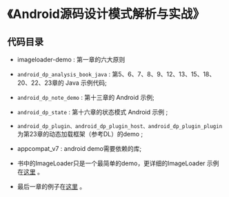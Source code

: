 # 《Android源码设计模式解析与实战》


## 代码目录

* imageloader-demo : 第一章的六大原则
* `android_dp_analysis_book_java` : 第5、6、7、8、9、12、13、15、18、20、22、23章的 Java 示例代码;
* `android_dp_note_demo` : 第十三章的 Android 示例;
* `android_dp_state` : 第十六章的状态模式 Android 示例 ;
* `android_dp_plugin、android_dp_plugin_host、android_dp_plugin_plugin`为第23章的动态加载框架（参考DL）的demo ;
* appcompat_v7 : android demo需要依赖的库;

* 书中的ImageLoader只是一个最简单的demo，更详细的ImageLoader 示例 在[这里](https://github.com/hehonghui/simple_imageloader) 。
* 最后一章的例子在[这里](https://github.com/bboyfeiyu/the-tech-frontier-app) 。

